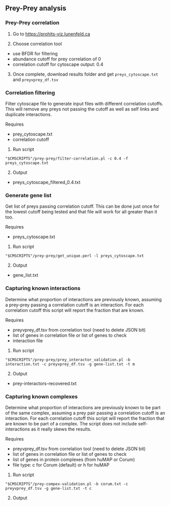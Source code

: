 ## Prey-Prey analysis

### Prey-Prey correlation

1. Go to https://prohits-viz.lunenfeld.ca

2. Choose correlation tool
* use BFDR for filtering
* abundance cutoff for prey correlation of 0
* correlation cutoff for cytoscape output: 0.4

3. Once complete, download results folder and get `preys_cytoscape.txt` and `preyvprey_df.tsv`

### Correlation filtering

Filter cytoscape file to generate input files with different correlation cutoffs. This will remove any preys not passing the cutoff as well as self links and duplicate interactions.

Requires
* prey_cytoscape.txt
* correlation cutoff

1. Run script
```
"$CMSCRIPTS"/prey-prey/filter-correlation.pl -c 0.4 -f preys_cytoscape.txt
```

2. Output
* preys_cytoscape_filtered_0.4.txt

### Generate gene list

Get list of preys passing correlation cutoff. This can be done just once for the lowest cutoff being tested and that file will work for all greater than it too.

Requires
* preys_cytoscape.txt

1. Run script
```
"$CMSCRIPTS"/prey-prey/get_unique.perl -l preys_cytoscape.txt
```

2. Output
* gene_list.txt

### Capturing known interactions

Determine what proportion of interactions are previously known, assuming a prey-prey passing a correlation cutoff is an interaction. For each correlation cutoff this script will report the fraction that are known.

Requires
* preyvprey_df.tsv from correlation tool (need to delete JSON bit)
* list of genes in correlation file or list of genes to check
* interaction file

1. Run script 
```
"$CMSCRIPTS"/prey-prey/prey_interactor_validation.pl -b interaction.txt -c preyvprey_df.tsv -g gene-list.txt -t m
```

2.	Output
* prey-interactors-recovered.txt

### Capturing known complexes

Determine what proportion of interactions are previously known to be part of the same complex, assuming a prey pair passing a correlation cutoff is an interaction. For each correlation cutoff this script will report the fraction that are known to be part of a complex. The script does not include self-interactions as it really skews the results.

Requires
* preyvprey_df.tsv from correlation tool (need to delete JSON bit)
* list of genes in correlation file or list of genes to check
* list of genes in protein complexes (from huMAP or Corum)
* file type: c for Corum (default) or h for huMAP

1. Run script
```
"$CMSCRIPTS"/prey-compex-validation.pl -b corum.txt -c preyvprey_df.tsv -g gene-list.txt -t c
```

2. Output

